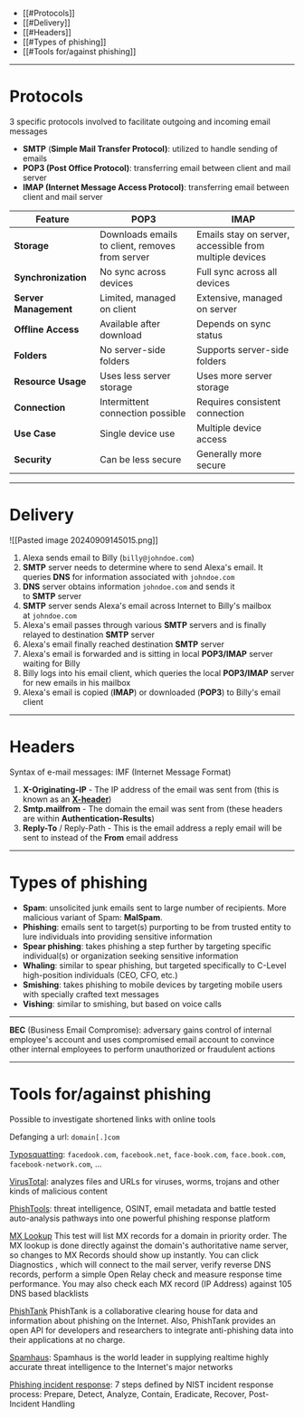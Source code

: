 - [[#Protocols]]
- [[#Delivery]]
- [[#Headers]]
- [[#Types of phishing]]
- [[#Tools for/against phishing]]
___
# Protocols

3 specific protocols involved to facilitate outgoing and incoming email messages

- **SMTP** (**Simple Mail Transfer Protocol)**: utilized to handle sending of emails
- **POP3 (Post Office Protocol)**: transferring email between client and mail server
- **IMAP (Internet Message Access Protocol)**: transferring email between client and mail server

| Feature               | POP3                                            | IMAP                                                    |
| --------------------- | ----------------------------------------------- | ------------------------------------------------------- |
| **Storage**           | Downloads emails to client, removes from server | Emails stay on server, accessible from multiple devices |
| **Synchronization**   | No sync across devices                          | Full sync across all devices                            |
| **Server Management** | Limited, managed on client                      | Extensive, managed on server                            |
| **Offline Access**    | Available after download                        | Depends on sync status                                  |
| **Folders**           | No server-side folders                          | Supports server-side folders                            |
| **Resource Usage**    | Uses less server storage                        | Uses more server storage                                |
| **Connection**        | Intermittent connection possible                | Requires consistent connection                          |
| **Use Case**          | Single device use                               | Multiple device access                                  |
| **Security**          | Can be less secure                              | Generally more secure                                   |
___
# Delivery

![[Pasted image 20240909145015.png]]
1. Alexa sends email to Billy (`billy@johndoe.com`)
2. **SMTP** server needs to determine where to send Alexa's email. It queries **DNS** for information associated with `johndoe.com`
3. **DNS** server obtains information `johndoe.com` and sends it to **SMTP** server
4. **SMTP** server sends Alexa's email across Internet to Billy's mailbox at `johndoe.com`
5. Alexa's email passes through various **SMTP** servers and is finally relayed to destination **SMTP** server
6. Alexa's email finally reached destination **SMTP** server
7. Alexa's email is forwarded and is sitting in local **POP3/IMAP** server waiting for Billy
8. Billy logs into his email client, which queries the local **POP3/IMAP** server for new emails in his mailbox
9. Alexa's email is copied (**IMAP**) or downloaded (**POP3**) to Billy's email client
___
# Headers

Syntax of e-mail messages: IMF (Internet Message Format)

1. **X-Originating-IP** - The IP address of the email was sent from (this is known as an **[X-header](https://help.returnpath.com/hc/en-us/articles/220567127-What-are-X-headers-)**)
2. **Smtp.mailfrom** - The domain the email was sent from (these headers are within **Authentication-Results**)
3. **Reply-To** / Reply-Path - This is the email address a reply email will be sent to instead of the **From** email address
___
# Types of phishing

- **Spam**: unsolicited junk emails sent to large number of recipients. More malicious variant of Spam: **MalSpam**.
- **Phishing**: emails sent to target(s) purporting to be from trusted entity to lure individuals into providing sensitive information
- **Spear phishing**: takes phishing a step further by targeting specific individual(s) or organization seeking sensitive information
- **Whaling**: similar to spear phishing, but targeted specifically to C-Level high-position individuals (CEO, CFO, etc.)
- **Smishing**: takes phishing to mobile devices by targeting mobile users with specially crafted text messages
- **Vishing**: similar to smishing, but based on voice calls
___

**BEC** (Business Email Compromise): adversary gains control of internal employee's account and uses compromised email account to convince other internal employees to perform unauthorized or fraudulent actions
___
# Tools for/against phishing

Possible to investigate shortened links with online tools

Defanging a url: `domain[.]com`

[Typosquatting](https://www.csoonline.com/article/570173/what-is-typosquatting-a-simple-but-effective-attack-technique.html): `facedook.com`, `facebook.net`, `face-book.com`, `face.book.com`, `facebook-network.com`, ...

[VirusTotal](https://www.virustotal.com/gui/home/upload): analyzes files and URLs for viruses, worms, trojans and other kinds of malicious content

[PhishTools](https://www.phishtool.com/): threat intelligence, OSINT, email metadata and battle tested auto-analysis pathways into one powerful phishing response platform

[MX Lookup](https://mxtoolbox.com/)
This test will list MX records for a domain in priority order. The MX lookup is done directly against the domain's authoritative name server, so changes to MX Records should show up instantly. You can click Diagnostics , which will connect to the mail server, verify reverse DNS records, perform a simple Open Relay check and measure response time performance. You may also check each MX record (IP Address) against 105 DNS based blacklists

[PhishTank](https://phishtank.com/?)
PhishTank is a collaborative clearing house for data and information about phishing on the Internet. Also, PhishTank provides an open API for developers and researchers to integrate anti-phishing data into their applications at no charge.

[Spamhaus](https://www.spamhaus.org/): Spamhaus is the world leader in supplying realtime highly accurate threat intelligence to the Internet's major networks

[Phishing incident response](https://www.incidentresponse.org/playbooks/phishing): 7 steps defined by NIST incident response process: Prepare, Detect, Analyze, Contain, Eradicate, Recover, Post-Incident Handling